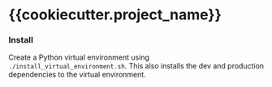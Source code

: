{{cookiecutter.project_name}}
==============================

### Install
Create a Python virtual environment using `./install_virtual_environment.sh`. This
also installs the dev and production dependencies to the virtual environment.